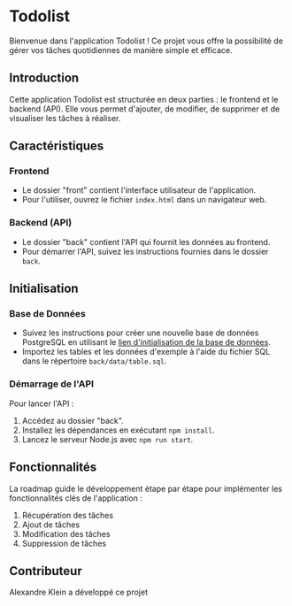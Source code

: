 # Todolist

Bienvenue dans l'application Todolist ! Ce projet vous offre la possibilité de gérer vos tâches quotidiennes de manière simple et efficace.

## Introduction

Cette application Todolist est structurée en deux parties : le frontend et le backend (API). Elle vous permet d'ajouter, de modifier, de supprimer et de visualiser les tâches à réaliser.

## Caractéristiques

### Frontend

- Le dossier "front" contient l'interface utilisateur de l'application.
- Pour l'utiliser, ouvrez le fichier `index.html` dans un navigateur web.

### Backend (API)

- Le dossier "back" contient l'API qui fournit les données au frontend.
- Pour démarrer l'API, suivez les instructions fournies dans le dossier `back`.

## Initialisation

### Base de Données

- Suivez les instructions pour créer une nouvelle base de données PostgreSQL en utilisant le [lien d'initialisation de la base de données](https://example.com/database-init).
- Importez les tables et les données d'exemple à l'aide du fichier SQL dans le répertoire `back/data/table.sql`.

### Démarrage de l'API

Pour lancer l'API :

1. Accédez au dossier "back".
2. Installez les dépendances en exécutant `npm install`.
3. Lancez le serveur Node.js avec `npm run start`.

## Fonctionnalités

La roadmap guide le développement étape par étape pour implémenter les fonctionnalités clés de l'application :

1. Récupération des tâches
2. Ajout de tâches
3. Modification des tâches
4. Suppression de tâches

## Contributeur

Alexandre Klein a développé ce projet
